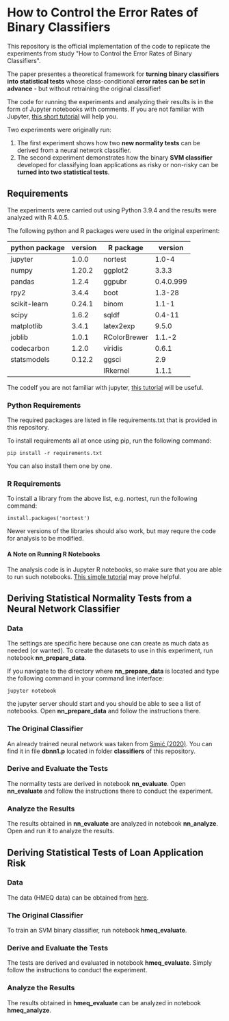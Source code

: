 # How to Control the Error Rates of Binary Classifiers

This repository is the official implementation of the code to replicate the experiments from study "How to Control the Error Rates of Binary Classifiers". 

The paper presentes a theoretical framework for **turning binary classifiers into statistical tests** whose class-conditional **error rates can be set in advance** - but without retraining the original classifier!

The code for running the experiments and analyzing their results is in the form of Jupyter notebooks with comments. If you are not familiar with Jupyter, [this short tutorial](https://realpython.com/jupyter-notebook-introduction/) will help you.

Two experiments were originally run:
1. The first experiment shows how two **new normality tests** can be derived from a neural network classifier.
2. The second experiment demonstrates how the binary **SVM classifier** developed for classifying loan applications as risky or non-risky can be **turned into two statistical tests**.

## Requirements

The experiments were carried out using Python 3.9.4 and the results were analyzed with R 4.0.5.

The following python and R packages were used in the original experiment:

| python package | version | R package | version |
| ------- | ------- | ----  | ---- |
| jupyter | 1.0.0   | nortest | 1.0-4   |
| numpy   | 1.20.2  | ggplot2 | 3.3.3   |
| pandas  | 1.2.4   | ggpubr  | 0.4.0.999 |
| rpy2    | 3.4.4   | boot    | 1.3-28 |
| scikit-learn | 0.24.1 | binom | 1.1-1  |
| scipy | 1.6.2 | sqldf   | 0.4-11 |
| matplotlib | 3.4.1 | latex2exp | 9.5.0 |
| joblib | 1.0.1 | RColorBrewer | 1.1.-2 |
| codecarbon | 1.2.0 | viridis | 0.6.1 |
| statsmodels | 0.12.2 | ggsci | 2.9 |
|             |        |IRkernel | 1.1.1 |

The codeIf you are not familiar with jupyter, [this tutorial](https://realpython.com/jupyter-notebook-introduction/) will be useful.

### Python Requirements

The required packages are listed in file requirements.txt that is provided in this repository.

To install requirements all at once using pip, run the following command:

```setup
pip install -r requirements.txt
```

You can also install them one by one. 

### R Requirements

To install a library from the above list, e.g. nortest, run the following command:

```setup
install.packages('nortest')
```

Newer versions of the libraries should also work, but may requre the code for analysis to be modified.

#### A Note on Running R Notebooks

The analysis code is in Jupyter R notebooks, so make sure that you are able to run such notebooks. [This simple tutorial](https://developers.refinitiv.com/en/article-catalog/article/setup-jupyter-notebook-r) may prove helpful.

## Deriving Statistical Normality Tests from a Neural Network Classifier

### Data

The settings are specific here because one can create as much data as needed (or wanted). To create the datasets to use in this experiment, run notebook **nn_prepare_data**. 

If you navigate to the directory where **nn_prepare_data** is located and type the following command in your command line interface:

```setup
jupyter notebook
```
the jupyter server should start and you should be able to see a list of notebooks. Open **nn_prepare_data** and follow the instructions there.

### The Original Classifier

An already trained neural network was taken from [Simić (2020)](https://arxiv.org/abs/2009.13831). You can find it in file **dbnn1.p** located in folder **classifiers** of this repository.

### Derive and Evaluate the Tests

The normality tests are derived in notebook **nn_evaluate**. Open **nn_evaluate** and follow the instructions there to conduct the experiment.

### Analyze the Results

The results obtained in **nn_evaluate** are analyzed in notebook **nn_analyze**. Open and run it to analyze the results.

## Deriving Statistical Tests of Loan Application Risk

### Data

The data (HMEQ data) can be obtained from [here](https://www.kaggle.com/ajay1735/hmeq-data).

### The Original Classifier

To train an SVM binary classifier, run notebook **hmeq_evaluate**. 

### Derive and Evaluate the Tests

The tests are derived and evaluated in notebook **hmeq_evaluate**. Simply follow the instructions to conduct the experiment.

### Analyze the Results

The results obtained in **hmeq_evaluate** can be analyzed in notebook **hmeq_analyze**. 

